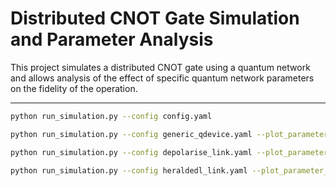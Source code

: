 # Distributed CNOT Gate Simulation and Parameter Analysis

This project simulates a distributed CNOT gate using a quantum network and allows analysis of the effect of specific quantum network parameters on the fidelity of the operation.

---

```bash
python run_simulation.py --config config.yaml

python run_simulation.py --config generic_qdevice.yaml --plot_parameter_effects single_qubit_gate_depolar_prob two_qubit_gate_depolar_prob

python run_simulation.py --config depolarise_link.yaml --plot_parameter_effects fidelity prob_success --param1_range 1.0,0.3,10 --param2_range 1.0,0.1,10

python run_simulation.py --config heraldedl_link.yaml --plot_parameter_effects length p_loss_length --param1_range 1.0,20.0,10 --param2_range 0.1,0.8,10

```